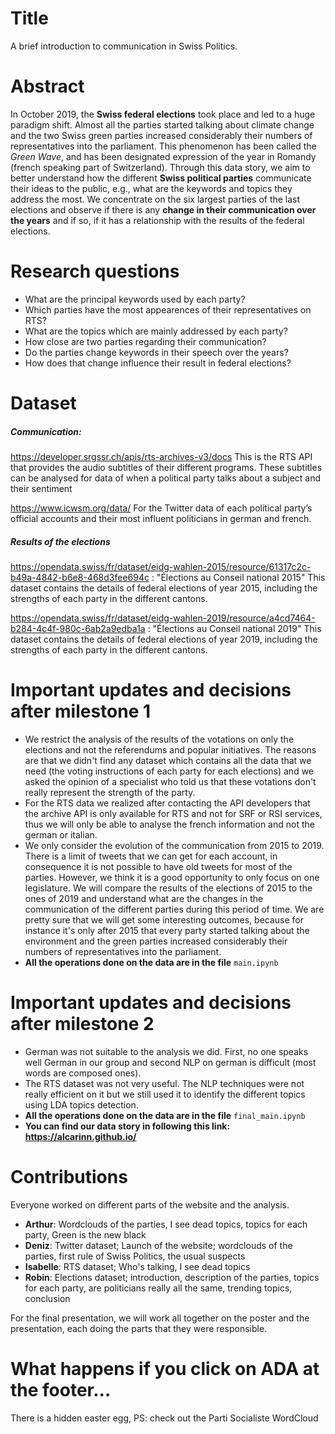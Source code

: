 # Title
A brief introduction to communication in Swiss Politics.

# Abstract
In October 2019, the **Swiss federal elections** took place and led to a huge paradigm shift. Almost all the parties started talking about climate change and the two Swiss green parties increased considerably their numbers of representatives into the parliament. This phenomenon has been called the *Green Wave*, and has been designated expression of the year in Romandy (french speaking part of Switzerland). Through this data story, we aim to better understand how the different **Swiss political parties** communicate their ideas to the public, e.g., what are the keywords and topics they address the most. We concentrate on the six largest parties of the last elections and observe if there is any **change in their communication over the years** and if so, if it has a relationship with the results of the federal elections.

# Research questions
- What are the principal keywords used by each party?
- Which parties have the most appearences of their representatives on RTS?
- What are the topics which are mainly addressed by each party?
- How close are two parties regarding their communication?
- Do the parties change keywords in their speech over the years?
- How does that change influence their result in federal elections?

# Dataset

##### Communication:
https://developer.srgssr.ch/apis/rts-archives-v3/docs This is the RTS API that provides the audio subtitles of their different programs. These subtitles can be analysed for data of when a political party talks about a subject and their sentiment

https://www.icwsm.org/data/ For the Twitter data of each political party’s official accounts and their most influent politicians in german and french.

##### Results of the elections
https://opendata.swiss/fr/dataset/eidg-wahlen-2015/resource/61317c2c-b49a-4842-b6e8-468d3fee694c : "Élections au Conseil national 2015"
This dataset contains the details of federal elections of year 2015, including the strengths of each party in the different cantons.

https://opendata.swiss/fr/dataset/eidg-wahlen-2019/resource/a4cd7464-b284-4c4f-980c-6ab2a9edba1a : "Élections au Conseil national 2019"
This dataset contains the details of federal elections of year 2019, including the strengths of each party in the different cantons.

# Important updates and decisions after milestone 1
- We restrict the analysis of the results of the votations on only the elections and not the referendums and popular initiatives. The reasons are that we didn't find any dataset which contains all the data that we need (the voting instructions of each party for each elections) and we asked the opinion of a specialist who told us that these votations don't really represent the strength of the party.
- For the RTS data we realized after contacting the API developers that the archive API is only available for RTS and not for SRF or RSI services, thus we will only be able to analyse the french information and not the german or italian.
- We only consider the evolution of the communication from 2015 to 2019. There is a limit of tweets that we can get for each account, in consequence it is not possible to have old tweets for most of the parties. However, we think it is a good opportunity to only focus on one legislature. We will compare the results of the elections of 2015 to the ones of 2019 and understand what are the changes in the communication of the different parties during this period of time. We are pretty sure that we will get some interesting outcomes, because for instance it's only after 2015 that every party started talking about the environment and the green parties increased considerably their numbers of representatives into the parliament.
- **All the operations done on the data are in the file** `main.ipynb`

# Important updates and decisions after milestone 2
- German was not suitable to the analysis we did. First, no one speaks well German in our group and second NLP on german is difficult (most words are composed ones).
- The RTS dataset was not very useful. The NLP techniques were not really efficient on it but we still used it to identify the different topics using LDA topics detection.
- **All the operations done on the data are in the file** `final_main.ipynb`
- **You can find our data story in following this link: https://alcarinn.github.io/**

# Contributions
Everyone worked on different parts of the website and the analysis.

* **Arthur**: Wordclouds of the parties, I see dead topics, topics for each party, Green is the new black
* **Deniz**: Twitter dataset; Launch of the website; wordclouds of the parties, first rule of Swiss Politics, the usual suspects
* **Isabelle**: RTS dataset; Who's talking, I see dead topics
* **Robin**: Elections dataset; introduction, description of the parties, topics for each party, are politicians really all the same, trending topics, conclusion

For the final presentation, we will work all together on the poster and the presentation, each doing the parts that they were responsible.

# What happens if you click on ADA at the footer...
There is a hidden easter egg, PS: check out the Parti Socialiste WordCloud
